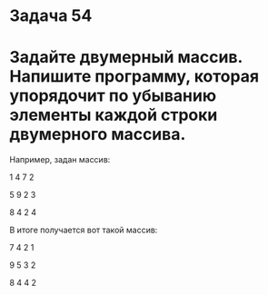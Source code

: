 # Задача 54 # 

# Задайте двумерный массив. Напишите программу, которая упорядочит по убыванию элементы каждой строки двумерного массива. #

Например, задан массив:

1 4 7 2

5 9 2 3

8 4 2 4

В итоге получается вот такой массив:

7 4 2 1

9 5 3 2

8 4 4 2